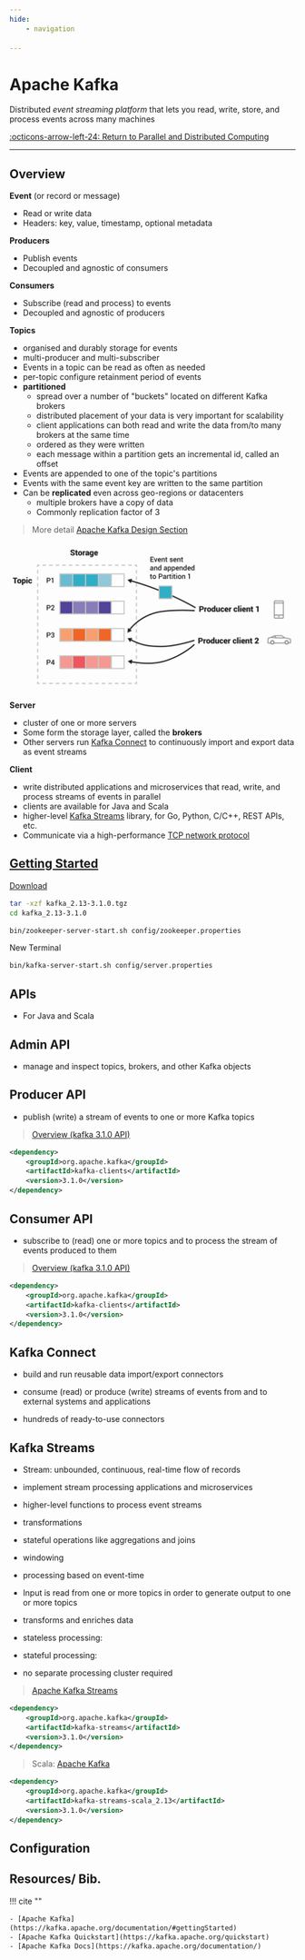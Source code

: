 ```yaml
---
hide:
    - navigation

---
```


# Apache Kafka

Distributed *event streaming platform* that lets you read, write, store, and process events across many machines

[:octicons-arrow-left-24: Return to Parallel and Distributed Computing](/Bodies-of-Knowledge/Parallel-Distributed/)

---

## Overview

**Event** (or record or message)
- Read or write data
- Headers: key, value, timestamp, optional metadata

**Producers**

- Publish events
- Decoupled and agnostic of consumers

**Consumers**

- Subscribe (read and process) to events
- Decoupled and agnostic of producers

**Topics**

- organised and durably storage for events
- multi-producer and multi-subscriber
- Events in a topic can be read as often as needed
- per-topic configure retainment period of events
- **partitioned**
    - spread over a number of &quot;buckets&quot; located on different Kafka brokers
    - distributed placement of your data is very important for scalability
    - client applications can both read and write the data from/to many brokers at the same time
    - ordered as they were written
    - each message within a partition gets an incremental id, called an offset
- Events are appended to one of the topic&#39;s partitions
- Events with the same event key are written to the same partition
- Can be **replicated** even across geo-regions or datacenters
    - multiple brokers have a copy of data
    - Commonly replication factor of 3


> More detail [Apache Kafka Design Section](https://kafka.apache.org/documentation/#design)


![](../../assets/streams-and-tables-p1_p4.png)

**Server**

- cluster of one or more servers
- Some form the storage layer, called the **brokers**
- Other servers run [Kafka Connect](https://kafka.apache.org/documentation/#connect) to continuously import and export data as event streams

**Client**

- write distributed applications and microservices that read, write, and process streams of events in parallel
- clients are available for Java and Scala
- higher-level [Kafka Streams](https://kafka.apache.org/documentation/streams/) library, for Go, Python, C/C++, REST APIs, etc.
- Communicate via a high-performance [TCP network protocol](https://kafka.apache.org/protocol.html)

## [Getting Started](https://kafka.apache.org/documentation/#quickstart)
[Download](https://www.apache.org/dyn/closer.cgi?path=/kafka/3.1.0/kafka_2.13-3.1.0.tgz)

```bash
tar -xzf kafka_2.13-3.1.0.tgz
cd kafka_2.13-3.1.0
```

```bash
bin/zookeeper-server-start.sh config/zookeeper.properties
```

New Terminal

```bash
bin/kafka-server-start.sh config/server.properties
```

## APIs

- For Java and Scala

## Admin API

- manage and inspect topics, brokers, and other Kafka objects

## Producer API

- publish (write) a stream of events to one or more Kafka topics

> [Overview (kafka 3.1.0 API)](https://kafka.apache.org/31/javadoc/index.html?org/apache/kafka/clients/producer/KafkaProducer.html)

```xml
<dependency>
    <groupId>org.apache.kafka</groupId>
    <artifactId>kafka-clients</artifactId>
    <version>3.1.0</version>
</dependency>
```

## Consumer API

- subscribe to (read) one or more topics and to process the stream of events produced to them

> [Overview (kafka 3.1.0 API)](https://kafka.apache.org/31/javadoc/index.html?org/apache/kafka/clients/consumer/KafkaConsumer.html)

```xml
<dependency>
    <groupId>org.apache.kafka</groupId>
    <artifactId>kafka-clients</artifactId>
    <version>3.1.0</version>
</dependency>
```

## Kafka Connect

- build and run reusable data import/export connectors

- consume (read) or produce (write) streams of events from and to external systems and applications

- hundreds of ready-to-use connectors


## Kafka Streams

- Stream: unbounded, continuous, real-time flow of records
- implement stream processing applications and microservices
- higher-level functions to process event streams
- transformations
- stateful operations like aggregations and joins
- windowing
- processing based on event-time
- Input is read from one or more topics in order to generate output to one or more topics
- transforms and enriches data
- stateless processing:

- stateful processing:
- no separate processing cluster required

> [Apache Kafka Streams](https://kafka.apache.org/31/documentation/streams)

```xml
<dependency>
    <groupId>org.apache.kafka</groupId>
    <artifactId>kafka-streams</artifactId>
    <version>3.1.0</version>
</dependency>
```

>  Scala: [Apache Kafka](https://kafka.apache.org/31/documentation/streams/developer-guide/dsl-api.html#scala-dsl)

```xml
<dependency>
    <groupId>org.apache.kafka</groupId>
    <artifactId>kafka-streams-scala_2.13</artifactId>
    <version>3.1.0</version>
</dependency>
```

## Configuration

## Resources/ Bib.

!!! cite ""

    - [Apache Kafka](https://kafka.apache.org/documentation/#gettingStarted)
    - [Apache Kafka Quickstart](https://kafka.apache.org/quickstart)
    - [Apache Kafka Docs](https://kafka.apache.org/documentation/)

